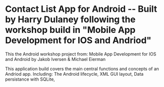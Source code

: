 # Contact List App for Android -- Built by Harry Dulaney following the workshop build in "Mobile App Development for IOS and Andriod"
This the Android workshop project from: Mobile App Development for IOS and Android by Jakob Iversen &amp; Michael Eierman

This application build covers the main central functions and concepts of an Andriod app.
Including: 
The Android lifecycle,
XML GUI layout,
Data persistance with SQLite, 

